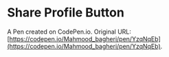 # Share Profile Button

A Pen created on CodePen.io. Original URL: [https://codepen.io/Mahmood_bagheri/pen/YzqNqEb](https://codepen.io/Mahmood_bagheri/pen/YzqNqEb).


